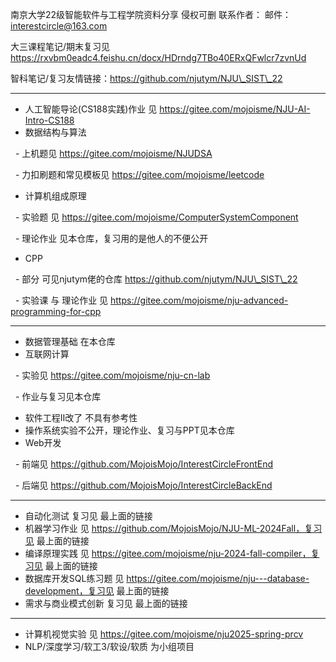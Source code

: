 南京大学22级智能软件与工程学院资料分享 侵权可删 联系作者： 邮件：interestcircle@163.com



大三课程笔记/期末复习见 https://rxvbm0eadc4.feishu.cn/docx/HDrndg7TBo40ERxQFwlcr7zvnUd



智科笔记/复习友情链接：https://github.com/njutym/NJU\_SIST\_22


---



* 人工智能导论(CS188实践)作业 见 https://gitee.com/mojoisme/NJU-AI-Intro-CS188
* 数据结构与算法 

&nbsp;	- 上机题见 https://gitee.com/mojoisme/NJUDSA

&nbsp;	- 力扣刷题和常见模板见 https://gitee.com/mojoisme/leetcode

* 计算机组成原理

&nbsp;	- 实验题 见 https://gitee.com/mojoisme/ComputerSystemComponent

&nbsp;	- 理论作业 见本仓库，复习用的是他人的不便公开

* CPP 

&nbsp;	- 部分 可见njutym佬的仓库 https://github.com/njutym/NJU\_SIST\_22

&nbsp;	- 实验课 与 理论作业 见 https://gitee.com/mojoisme/nju-advanced-programming-for-cpp



---



* 数据管理基础 在本仓库
* 互联网计算 

&nbsp;	- 实验见 https://gitee.com/mojoisme/nju-cn-lab

&nbsp;	- 作业与复习见本仓库

* 软件工程Ⅱ改了 不具有参考性
* 操作系统实验不公开，理论作业、复习与PPT见本仓库
* Web开发 

&nbsp;	- 前端见 https://github.com/MojoisMojo/InterestCircleFrontEnd

&nbsp;	- 后端见 https://github.com/MojoisMojo/InterestCircleBackEnd 



---



* 自动化测试 复习见 最上面的链接
* 机器学习作业 见 https://github.com/MojoisMojo/NJU-ML-2024Fall，复习见 最上面的链接
* 编译原理实践 见 https://gitee.com/mojoisme/nju-2024-fall-compiler，复习见 最上面的链接
* 数据库开发SQL练习题  见 https://gitee.com/mojoisme/nju---database-development，复习见 最上面的链接
* 需求与商业模式创新 复习见 最上面的链接



---



* 计算机视觉实验 见 https://gitee.com/mojoisme/nju2025-spring-prcv
* NLP/深度学习/软工3/软设/软质 为小组项目
